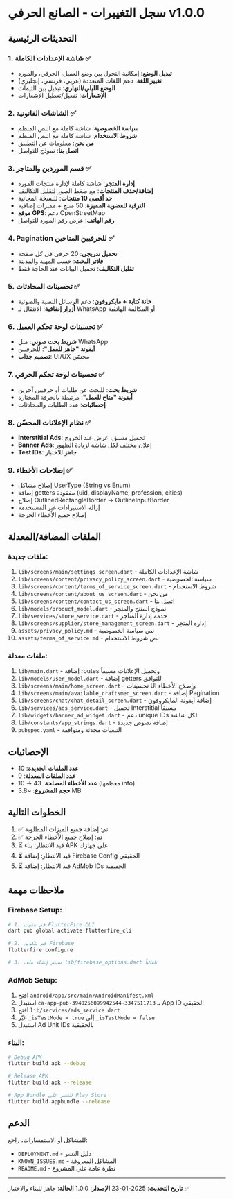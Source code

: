 # سجل التغييرات - الصانع الحرفي v1.0.0

## التحديثات الرئيسية

### 1. شاشة الإعدادات الكاملة ✅
- **تبديل الوضع**: إمكانية التحول بين وضع العميل، الحرفي، والمورد
- **تغيير اللغة**: دعم اللغات المتعددة (عربي، فرنسي، إنجليزي)
- **الوضع الليلي/النهاري**: تبديل بين الثيمات
- **الإشعارات**: تفعيل/تعطيل الإشعارات

### 2. الشاشات القانونية ✅
- **سياسة الخصوصية**: شاشة كاملة مع النص المنظم
- **شروط الاستخدام**: شاشة كاملة مع النص المنظم
- **من نحن**: معلومات عن التطبيق
- **اتصل بنا**: نموذج للتواصل

### 3. قسم الموردين والمتاجر ✅
- **إدارة المتجر**: شاشة كاملة لإدارة منتجات المورد
- **إضافة/حذف المنتجات**: مع ضغط الصور لتقليل التكاليف
- **حد أقصى 10 منتجات**: للنسخة المجانية
- **الترقية للعضوية المميزة**: 50 منتج + مميزات إضافية
- **موقع GPS**: دعم OpenStreetMap
- **رقم الهاتف**: عرض رقم المورد للتواصل

### 4. Pagination للحرفيين المتاحين ✅
- **تحميل تدريجي**: 20 حرفي في كل صفحة
- **فلاتر البحث**: حسب المهنة والمدينة
- **تقليل التكاليف**: تحميل البيانات عند الحاجة فقط

### 5. تحسينات المحادثات ✅
- **خانة كتابة + مايكروفون**: دعم الرسائل النصية والصوتية
- **أزرار إضافية**: الانتقال لـ WhatsApp أو المكالمة الهاتفية

### 6. تحسينات لوحة تحكم العميل ✅
- **شريط بحث صوتي**: مثل WhatsApp
- **أيقونة "جاهز للعمل"**: للحرفيين
- **تصميم جذاب**: UI/UX محسّن

### 7. تحسينات لوحة تحكم الحرفي ✅
- **شريط بحث**: للبحث عن طلبات أو حرفيين آخرين
- **أيقونة "متاح للعمل"**: مرتبطة بالحرفة المختارة
- **إحصائيات**: عدد الطلبات والمحادثات

### 8. نظام الإعلانات المحسّن ✅
- **Interstitial Ads**: تحميل مسبق، عرض عند الخروج
- **Banner Ads**: إعلان مختلف لكل شاشة لزيادة الظهور
- **Test IDs**: جاهز للاختبار

### 9. إصلاحات الأخطاء ✅
- إصلاح مشاكل UserType (String vs Enum)
- إضافة getters مفقودة (uid, displayName, profession, cities)
- إصلاح OutlinedRectangleBorder → OutlineInputBorder
- إزالة الاستيرادات غير المستخدمة
- إصلاح جميع الأخطاء الحرجة

## الملفات المضافة/المعدلة

### ملفات جديدة:
1. `lib/screens/main/settings_screen.dart` - شاشة الإعدادات الكاملة
2. `lib/screens/content/privacy_policy_screen.dart` - سياسة الخصوصية
3. `lib/screens/content/terms_of_service_screen.dart` - شروط الاستخدام
4. `lib/screens/content/about_us_screen.dart` - من نحن
5. `lib/screens/content/contact_us_screen.dart` - اتصل بنا
6. `lib/models/product_model.dart` - نموذج المنتج والمتجر
7. `lib/services/store_service.dart` - خدمة إدارة المتاجر
8. `lib/screens/supplier/store_management_screen.dart` - إدارة المتجر
9. `assets/privacy_policy.md` - نص سياسة الخصوصية
10. `assets/terms_of_service.md` - نص شروط الاستخدام

### ملفات معدلة:
1. `lib/main.dart` - إضافة routes وتحميل الإعلانات مسبقاً
2. `lib/models/user_model.dart` - إضافة getters للتوافق
3. `lib/screens/main/home_screen.dart` - تحسينات UI وإصلاح الأخطاء
4. `lib/screens/main/available_craftsmen_screen.dart` - إضافة Pagination
5. `lib/screens/chat/chat_detail_screen.dart` - إضافة أيقونة المايكروفون
6. `lib/services/ads_service.dart` - تحميل Interstitial مسبقاً
7. `lib/widgets/banner_ad_widget.dart` - دعم unique IDs لكل شاشة
8. `lib/constants/app_strings.dart` - إضافة نصوص جديدة
9. `pubspec.yaml` - التبعيات محدثة ومتوافقة

## الإحصائيات

- **عدد الملفات الجديدة**: 10
- **عدد الملفات المعدلة**: 9
- **عدد الأخطاء المصلحة**: 43 → 10 (معظمها info)
- **حجم المشروع**: ~3.8 MB

## الخطوات التالية

1. ✅ تم: إضافة جميع الميزات المطلوبة
2. ✅ تم: إصلاح جميع الأخطاء الحرجة
3. ⏳ قيد الانتظار: بناء APK على جهازك
4. ⏳ قيد الانتظار: إضافة Firebase Config الحقيقي
5. ⏳ قيد الانتظار: إضافة AdMob IDs الحقيقية

## ملاحظات مهمة

### Firebase Setup:
```bash
# 1. قم بتثبيت FlutterFire CLI
dart pub global activate flutterfire_cli

# 2. قم بتكوين Firebase
flutterfire configure

# 3. سيتم إنشاء ملف lib/firebase_options.dart تلقائياً
```

### AdMob Setup:
1. افتح `android/app/src/main/AndroidManifest.xml`
2. استبدل `ca-app-pub-3940256099942544~3347511713` بـ App ID الحقيقي
3. افتح `lib/services/ads_service.dart`
4. غيّر `_isTestMode = true` إلى `_isTestMode = false`
5. استبدل Ad Unit IDs بالحقيقية

### البناء:
```bash
# Debug APK
flutter build apk --debug

# Release APK
flutter build apk --release

# App Bundle للنشر على Play Store
flutter build appbundle --release
```

## الدعم

للمشاكل أو الاستفسارات، راجع:
- `DEPLOYMENT.md` - دليل النشر
- `KNOWN_ISSUES.md` - المشاكل المعروفة
- `README.md` - نظرة عامة على المشروع

---

**تاريخ التحديث**: 2025-01-23
**الإصدار**: 1.0.0
**الحالة**: جاهز للبناء والاختبار ✅

